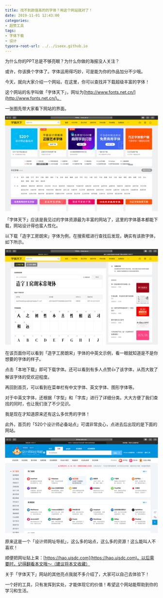 ```yaml
---
title: 找不到颜值高的的字体？用这个网站就对了！
date: 2019-11-01 12:43:00
categories:
- 超赞工具
tags:
- 字体下载
- 设计
typora-root-url: ../../iseex.github.io
---
```




为什么你的PPT总是不够亮眼？为什么你做的海报没人关注？

或许，你该换个字体了。字体运用得巧妙，可是能为你的作品加分不少哦。

今天，就向大家介绍一个网站，在这里，你可以查找并下载超级丰富的字体！



这个网站的名字叫做「字体天下」，网址为[http://www.fonts.net.cn/](http://www.fonts.net.cn/)。

一张图先带大家看下网站的界面。

![](/assets/images/posts/Tools/fonts-website.png)

「字体天下」应该是我见过的字体资源最为丰富的网站了，这里的字体基本都能下载，网站设计得也蛮人性化。

以下载「造字工房朗宋」字体为例，在搜索框进行查找后发现，确实有该款字体，如下所示。

![](/assets/images/posts/Tools/fonts-search.png)

在该页面你可以看到「造字工房朗宋」字体的中英文示例，看一眼就知道是不是你想要的字体的样子。

点击「本地下载」即可下载字体。还可以看到有多人点赞👍了该字体，从而大致了解该字体的受欢迎程度。

再回到首页，可以看到在菜单栏有中文字体、英文字体、图形字体等。

对于中英文字体，还根据「字型」和「字库」进行了详细分类。大大方便了我们查找的同时，也让我们涨了不少见识。

我是现在才知道原来还有这么多优秀的字体！

此外，首页的「520个设计师必备站点」可谓非常良心，点进去后出现的是下面的网站。

![](/assets/images/posts/Tools/website-designer.png)

原来这是一个「设计师网址导航」，这么多的站点，这么多的资源！这么能叫人不喜欢！

顺便把网址贴上来：[https://hao.uisdc.com](https://hao.uisdc.com)。以后需要时，记得翻看本文哦～（建议将本文收藏）

关于「字体天下」网站的其他亮点我就不多介绍了，大家可以自己去体验下！

一个好的工具，只有发挥到实处，才能体现它的价值！希望这个网站能帮助到你的学习和生活。